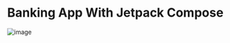 # Banking App With Jetpack Compose

![image](https://github.com/snehaawate/Banking_App/assets/104198663/17663720-65c5-470c-b4f2-3828b8594f7c)

